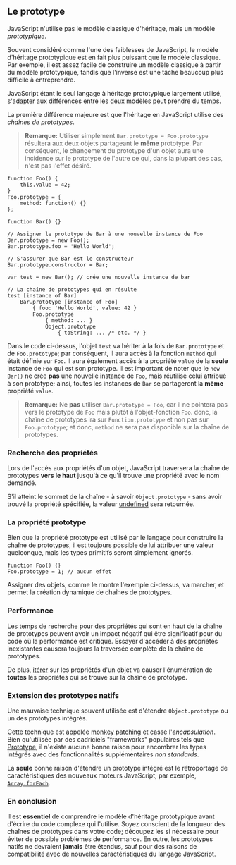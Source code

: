 ## Le prototype

JavaScript n'utilise pas le modèle classique d'héritage, mais un modèle *prototypique*.

Souvent considéré comme l'une des faiblesses de JavaScript, le modèle d'héritage prototypique est en fait plus puissant que le modèle classique. Par exemple, il est assez facile de construire un modèle classique à partir du modèle prototypique, tandis que l'inverse est une tâche beaucoup plus difficile à entreprendre.

JavaScript étant le seul langage à héritage prototypique largement utilisé, s'adapter aux différences entre les deux modèles peut prendre du temps.

La première différence majeure est que l'héritage en JavaScript utilise des *chaînes de prototypes*.

> **Remarque:** Utiliser simplement `Bar.prototype = Foo.prototype` résultera aux deux objets
> partageant le **même** prototype. Par conséquent, le changement du prototype d'un objet aura une 
> incidence sur le prototype de l'autre ce qui, dans la plupart des cas, n'est pas l'effet désiré.

    function Foo() {
        this.value = 42;
    }
    Foo.prototype = {
        method: function() {}
    };
    
    function Bar() {}
    
    // Assigner le prototype de Bar à une nouvelle instance de Foo
    Bar.prototype = new Foo();
    Bar.prototype.foo = 'Hello World';
    
    // S'assurer que Bar est le constructeur
    Bar.prototype.constructor = Bar;
    
    var test = new Bar(); // crée une nouvelle instance de bar
    
    // La chaîne de prototypes qui en résulte
    test [instance of Bar]
        Bar.prototype [instance of Foo]
            { foo: 'Hello World', value: 42 }
            Foo.prototype
                { method: ... }
                Object.prototype
                    { toString: ... /* etc. */ }

Dans le code ci-dessus, l'objet `test` va hériter à la fois de `Bar.prototype` et de `Foo.prototype`; par conséquent, il aura accès à la fonction `method` qui était définie sur `Foo`. Il aura également accès à la propriété `value` de la **seule** instance de `Foo` qui est son prototype. Il est important de noter que le `new Bar()` ne crée **pas** une nouvelle instance de `Foo`, mais réutilise celui attribué à son prototype; ainsi, toutes les instances de `Bar` se partageront la **même** propriété `value`.

> **Remarque:** Ne **pas** utiliser `Bar.prototype = Foo`, car il ne pointera pas vers
> le prototype de `Foo` mais plutôt à l'objet-fonction `Foo`. donc, la
> chaîne de prototypes ira sur `Function.prototype` et non pas sur `Foo.prototype`;
> et donc, `method` ne sera pas disponible sur la chaîne de prototypes.

### Recherche des propriétés

Lors de l'accès aux propriétés d'un objet, JavaScript traversera la chaîne de prototypes **vers le haut** jusqu'à ce qu'il trouve une propriété avec le nom demandé.

S'il atteint le sommet de la chaîne - à savoir `Object.prototype` - sans avoir trouvé la propriété spécifiée, la valeur [undefined](#core.undefined) sera retournée.

### La propriété prototype

Bien que la propriété prototype est utilisé par le langage pour construire la chaîne de prototypes, il est toujours possible de lui attribuer une valeur quelconque, mais les types primitifs seront simplement ignorés.

    function Foo() {}
    Foo.prototype = 1; // aucun effet

Assigner des objets, comme le montre l'exemple ci-dessus, va marcher, et permet la création dynamique de chaînes de prototypes.

### Performance

Les temps de recherche pour des propriétés qui sont en haut de la chaîne de prototypes peuvent avoir un impact négatif qui être significatif pour du code où la performance est critique. Essayer d'accéder à des propriétés inexistantes causera toujours la traversée complète de la chaîne de prototypes.

De plus, [itérer](#object.forinloop) sur les propriétés d'un objet va causer l'énumération de **toutes** les propriétés qui se trouve sur la chaîne de prototype.

### Extension des prototypes natifs

Une mauvaise technique souvent utilisée est d'étendre `Object.prototype` ou un des prototypes intégrés.

Cette technique est appelée [monkey patching][1] et casse l'*encapsulation*. Bien qu'utilisée par des cadriciels "frameworks" populaires tels que [Prototype][2], il n'existe aucune bonne raison pour encombrer les types intégrés avec des fonctionnalités supplémentaires *non standards*.

La **seule** bonne raison d'étendre un prototype intégré est le rétroportage de caractéristiques des nouveaux moteurs JavaScript; par exemple, [`Array.forEach`][3].

### En conclusion

Il est **essentiel** de comprendre le modèle d'héritage prototypique avant d'écrire du code complexe qui l'utilise. Soyez conscient de la longueur des chaînes de prototypes dans votre code; découpez les si nécessaire pour éviter de possible problèmes de performance. En outre, les prototypes natifs ne devraient **jamais** être étendus, sauf pour des raisons de compatibilité avec de nouvelles caractéristiques du langage JavaScript.

[1]: http://en.wikipedia.org/wiki/Monkey_patch
[2]: http://prototypejs.org/
[3]: https://developer.mozilla.org/en/JavaScript/Reference/Global_Objects/Array/forEach

